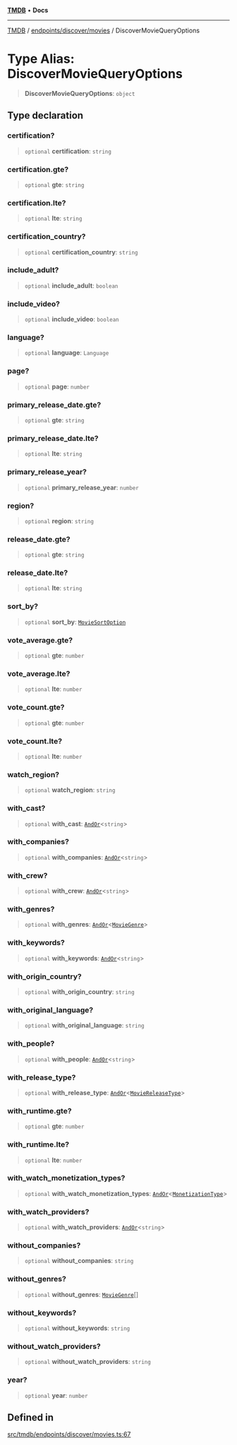 [**TMDB**](../../../../README.md) • **Docs**

***

[TMDB](../../../../README.md) / [endpoints/discover/movies](../README.md) / DiscoverMovieQueryOptions

# Type Alias: DiscoverMovieQueryOptions

> **DiscoverMovieQueryOptions**: `object`

## Type declaration

### certification?

> `optional` **certification**: `string`

### certification.gte?

> `optional` **gte**: `string`

### certification.lte?

> `optional` **lte**: `string`

### certification\_country?

> `optional` **certification\_country**: `string`

### include\_adult?

> `optional` **include\_adult**: `boolean`

### include\_video?

> `optional` **include\_video**: `boolean`

### language?

> `optional` **language**: `Language`

### page?

> `optional` **page**: `number`

### primary\_release\_date.gte?

> `optional` **gte**: `string`

### primary\_release\_date.lte?

> `optional` **lte**: `string`

### primary\_release\_year?

> `optional` **primary\_release\_year**: `number`

### region?

> `optional` **region**: `string`

### release\_date.gte?

> `optional` **gte**: `string`

### release\_date.lte?

> `optional` **lte**: `string`

### sort\_by?

> `optional` **sort\_by**: [`MovieSortOption`](MovieSortOption.md)

### vote\_average.gte?

> `optional` **gte**: `number`

### vote\_average.lte?

> `optional` **lte**: `number`

### vote\_count.gte?

> `optional` **gte**: `number`

### vote\_count.lte?

> `optional` **lte**: `number`

### watch\_region?

> `optional` **watch\_region**: `string`

### with\_cast?

> `optional` **with\_cast**: [`AndOr`](../../types/type-aliases/AndOr.md)\<`string`\>

### with\_companies?

> `optional` **with\_companies**: [`AndOr`](../../types/type-aliases/AndOr.md)\<`string`\>

### with\_crew?

> `optional` **with\_crew**: [`AndOr`](../../types/type-aliases/AndOr.md)\<`string`\>

### with\_genres?

> `optional` **with\_genres**: [`AndOr`](../../types/type-aliases/AndOr.md)\<[`MovieGenre`](MovieGenre.md)\>

### with\_keywords?

> `optional` **with\_keywords**: [`AndOr`](../../types/type-aliases/AndOr.md)\<`string`\>

### with\_origin\_country?

> `optional` **with\_origin\_country**: `string`

### with\_original\_language?

> `optional` **with\_original\_language**: `string`

### with\_people?

> `optional` **with\_people**: [`AndOr`](../../types/type-aliases/AndOr.md)\<`string`\>

### with\_release\_type?

> `optional` **with\_release\_type**: [`AndOr`](../../types/type-aliases/AndOr.md)\<[`MovieReleaseType`](MovieReleaseType.md)\>

### with\_runtime.gte?

> `optional` **gte**: `number`

### with\_runtime.lte?

> `optional` **lte**: `number`

### with\_watch\_monetization\_types?

> `optional` **with\_watch\_monetization\_types**: [`AndOr`](../../types/type-aliases/AndOr.md)\<[`MonetizationType`](../../utils/constants/type-aliases/MonetizationType.md)\>

### with\_watch\_providers?

> `optional` **with\_watch\_providers**: [`AndOr`](../../types/type-aliases/AndOr.md)\<`string`\>

### without\_companies?

> `optional` **without\_companies**: `string`

### without\_genres?

> `optional` **without\_genres**: [`MovieGenre`](MovieGenre.md)[]

### without\_keywords?

> `optional` **without\_keywords**: `string`

### without\_watch\_providers?

> `optional` **without\_watch\_providers**: `string`

### year?

> `optional` **year**: `number`

## Defined in

[src/tmdb/endpoints/discover/movies.ts:67](https://github.com/Norviah/media-hub/blob/d809718af017974e095f312fcfa8bfdf58d3e3e5/src/tmdb/endpoints/discover/movies.ts#L67)
